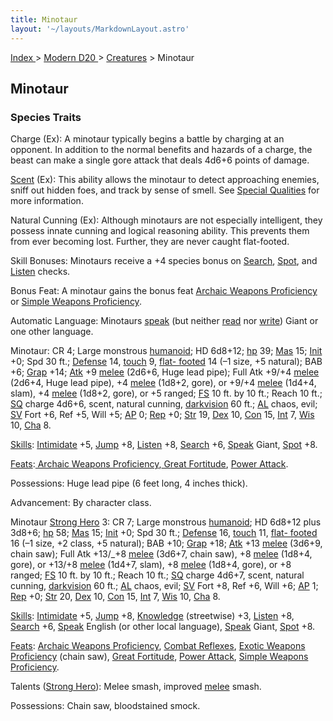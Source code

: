 ```yaml
---
title: Minotaur
layout: '~/layouts/MarkdownLayout.astro'
---
```


[ Index ](/) > [ Modern D20 ](/modern.d20.srd) > [Creatures](/modern.d20.srd/creatures) > Minotaur

## Minotaur

### Species Traits

Charge (Ex): A minotaur typically begins a battle by charging at an opponent.
In addition to the normal benefits and hazards of a charge, the beast can make
a single gore attack that deals 4d6+6 points of damage.

[Scent](/modern.d20.srd/special.abilities/scent) (Ex): This ability allows the
minotaur to detect approaching enemies, sniff out hidden foes, and track by
sense of smell. See [Special Qualities](/modern.d20.srd/creatures/creature.overview) for more information.

Natural Cunning (Ex): Although minotaurs are not especially intelligent, they
possess innate cunning and logical reasoning ability. This prevents them from
ever becoming lost. Further, they are never caught flat-footed.

Skill Bonuses: Minotaurs receive a +4 species bonus on
[Search](/modern.d20.srd/skills/search), [Spot](/modern.d20.srd/skills/spot),
and [Listen](/modern.d20.srd/skills/listen) checks.

Bonus Feat: A minotaur gains the bonus feat [Archaic Weapons Proficiency](/modern.d20.srd/feats/archaic.weapons.proficiency) or [Simple Weapons Proficiency](/modern.d20.srd/feats/simple.weapons.proficiency).

Automatic Language: Minotaurs [speak](/modern.d20.srd/skills/speak.language)
(but neither [read](/modern.d20.srd/skills/read.write.language) nor
[write](/modern.d20.srd/skills/read.write.language)) Giant or one other
language.

Minotaur: CR 4; Large monstrous
[humanoid](/modern.d20.srd/creature.types/humanoid); HD 6d8+12;
[hp](/modern.d20.srd/combat/hit.points) 39;
[Mas](/modern.d20.srd/creatures/creature.overview) 15;
[Init](/modern.d20.srd/combat/initiative) +0; Spd 30 ft.;
[Defense](/modern.d20.srd/combat/defense) 14,
[touch](/modern.d20.srd/combat/attack.actions) 9, [flat- footed](/modern.d20.srd/combat/surprise) 14 (–1 size, +5 natural); BAB +6;
[Grap](/modern.d20.srd/combat/grapple) +14;
[Atk](/modern.d20.srd/combat/attack.roll) +9
[melee](/modern.d20.srd/combat/attack.roll) (2d6+6, Huge lead pipe); Full Atk
+9/+4 [melee](/modern.d20.srd/combat/attack.roll) (2d6+4, Huge lead pipe), +4
[melee](/modern.d20.srd/combat/attack.roll) (1d8+2, gore), or +9/+4
[melee](/modern.d20.srd/combat/attack.roll) (1d4+4, slam), +4
[melee](/modern.d20.srd/combat/attack.roll) (1d8+2, gore), or +5 ranged;
[FS](/modern.d20.srd/creatures/creature.overview) 10 ft. by 10 ft.; Reach 10
ft.; [SQ](/modern.d20.srd/creatures/creature.overview) charge 4d6+6, scent,
natural cunning, [darkvision](/modern.d20.srd/special.abilities/darkvision) 60
ft.; [AL](/modern.d20.srd/basics/allegiances) chaos, evil;
[SV](/modern.d20.srd/basics/saving.throws) Fort +6, Ref +5, Will +5;
[AP](/modern.d20.srd/creatures/creature.overview) 0;
[Rep](/modern.d20.srd/creatures/creature.overview) +0;
[Str](/modern.d20.srd/basics/ability.scores) 19,
[Dex](/modern.d20.srd/basics/ability.scores) 10,
[Con](/modern.d20.srd/basics/ability.scores) 15,
[Int](/modern.d20.srd/basics/ability.scores) 7,
[Wis](/modern.d20.srd/basics/ability.scores) 10,
[Cha](/modern.d20.srd/basics/ability.scores) 8.

[Skills](/modern.d20.srd/skills):
[Intimidate](/modern.d20.srd/skills/intimidate) +5,
[Jump](/modern.d20.srd/skills/jump) +8,
[Listen](/modern.d20.srd/skills/listen) +8,
[Search](/modern.d20.srd/skills/search) +6,
[Speak](/modern.d20.srd/skills/speak.language) Giant,
[Spot](/modern.d20.srd/skills/spot) +8.

[Feats](/modern.d20.srd/feats):[ Archaic Weapons Proficiency](/modern.d20.srd/feats/archaic.weapons.proficiency),[ Great Fortitude](/modern.d20.srd/feats/great.fortitude), [Power Attack](/modern.d20.srd/feats/power.attack).

Possessions: Huge lead pipe (6 feet long, 4 inches thick).

Advancement: By character class.

Minotaur [Strong Hero](/modern.d20.srd/classes/basic/strong.hero) 3: CR 7;
Large monstrous [humanoid](/modern.d20.srd/creature.types/humanoid); HD 6d8+12
plus 3d8+6; [hp](/modern.d20.srd/combat/hit.points) 58;
[Mas](/modern.d20.srd/creatures/creature.overview) 15;
[Init](/modern.d20.srd/combat/initiative) +0; Spd 30 ft.;
[Defense](/modern.d20.srd/combat/defense) 16,
[touch](/modern.d20.srd/combat/attack.actions) 11, [flat- footed](/modern.d20.srd/combat/surprise) 16 (–1 size, +2 class, +5 natural);
BAB +10; [Grap](/modern.d20.srd/combat/grapple) +18;
[Atk](/modern.d20.srd/combat/attack.roll) +13
[melee](/modern.d20.srd/combat/attack.roll) (3d6+9, chain saw); Full Atk
+13/_+8 [melee](/modern.d20.srd/combat/attack.roll) (3d6+7, chain saw), +8
[melee](/modern.d20.srd/combat/attack.roll) (1d8+4, gore), or +13/+8
[melee](/modern.d20.srd/combat/attack.roll) (1d4+7, slam), +8
[melee](/modern.d20.srd/combat/attack.roll) (1d8+4, gore), or +8 ranged;
[FS](/modern.d20.srd/creatures/creature.overview) 10 ft. by 10 ft.; Reach 10
ft.; [SQ](/modern.d20.srd/creatures/creature.overview) charge 4d6+7, scent,
natural cunning, [darkvision](/modern.d20.srd/special.abilities/darkvision) 60
ft.; [AL](/modern.d20.srd/basics/allegiances) chaos, evil;
[SV](/modern.d20.srd/basics/saving.throws) Fort +8, Ref +6, Will +6;
[AP](/modern.d20.srd/creatures/creature.overview) 1;
[Rep](/modern.d20.srd/creatures/creature.overview) +0;
[Str](/modern.d20.srd/basics/ability.scores) 20,
[Dex](/modern.d20.srd/basics/ability.scores) 10,
[Con](/modern.d20.srd/basics/ability.scores) 15,
[Int](/modern.d20.srd/basics/ability.scores) 7,
[Wis](/modern.d20.srd/basics/ability.scores) 10,
[Cha](/modern.d20.srd/basics/ability.scores) 8.

[Skills](/modern.d20.srd/skills):
[Intimidate](/modern.d20.srd/skills/intimidate) +5,
[Jump](/modern.d20.srd/skills/jump) +8,
[Knowledge](/modern.d20.srd/skills/knowledge) (streetwise) +3,
[Listen](/modern.d20.srd/skills/listen) +8,
[Search](/modern.d20.srd/skills/search) +6,
[Speak](/modern.d20.srd/skills/speak.language) English (or other local
language), [Speak](/modern.d20.srd/skills/speak.language) Giant,
[Spot](/modern.d20.srd/skills/spot) +8.

[Feats](/modern.d20.srd/feats): [Archaic Weapons Proficiency](/modern.d20.srd/feats/archaic.weapons.proficiency), [Combat Reflexes](/modern.d20.srd/feats/combat.reflexes), [Exotic Weapons Proficiency](/modern.d20.srd/feats/exotic.weapons.proficiency) (chain saw),
[Great Fortitude](/modern.d20.srd/feats/great.fortitude), [Power Attack](/modern.d20.srd/feats/power.attack), [Simple Weapons Proficiency](/modern.d20.srd/feats/simple.weapons.proficiency).

Talents ([Strong Hero](/modern.d20.srd/classes/basic/strong.hero)): Melee
smash, improved [melee](/modern.d20.srd/combat/attack.roll) smash.

Possessions: Chain saw, bloodstained smock.


